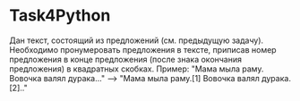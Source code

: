 # Task4Python
Дан текст, состоящий из предложений (см. предыдущую задачу). Необходимо пронумеровать предложения в тексте, приписав номер предложения в конце предложения (после знака окончания предложения) в квадратных скобках. Пример: "Мама мыла раму. Вовочка валял дурака..." –> "Мама мыла раму.[1] Вовочка валял дурака.[2].."
